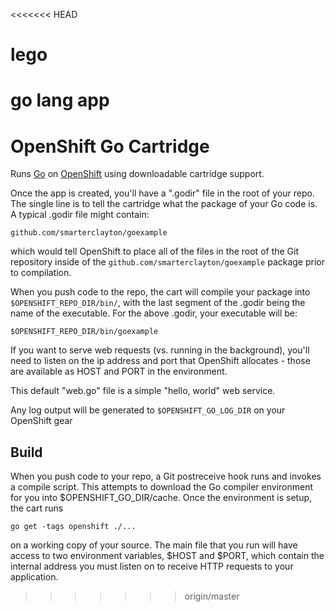<<<<<<< HEAD
# lego
go lang app
=======
OpenShift Go Cartridge
======================

Runs [Go](http://golang.org) on [OpenShift](https://openshift.redhat.com/app/login) using downloadable cartridge support. 

Once the app is created, you'll have a ".godir" file in the root of your repo. The single line is to tell the cartridge what the package of your Go code is.  A typical .godir file might contain:

    github.com/smarterclayton/goexample

which would tell OpenShift to place all of the files in the root of the Git repository inside of the <code>github.com/smarterclayton/goexample</code> package prior to compilation.

When you push code to the repo, the cart will compile your package into <code>$OPENSHIFT_REPO_DIR/bin/</code>, with the last segment of the .godir being the name of the executable.  For the above .godir, your executable will be:

    $OPENSHIFT_REPO_DIR/bin/goexample

If you want to serve web requests (vs. running in the background), you'll need to listen on the ip address and port that OpenShift allocates - those are available as HOST and PORT in the environment.

This default "web.go" file is a simple "hello, world" web service. 

Any log output will be generated to <code>$OPENSHIFT_GO_LOG_DIR</code> on your OpenShift gear


Build
-----

When you push code to your repo, a Git postreceive hook runs and invokes a compile script.  This attempts to download the Go compiler environment for you into $OPENSHIFT_GO_DIR/cache.  Once the environment is setup, the cart runs

    go get -tags openshift ./...

on a working copy of your source. 
The main file that you run will have access to two environment variables, $HOST and $PORT, which contain the internal address you must listen on to receive HTTP requests to your application.

>>>>>>> origin/master
